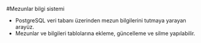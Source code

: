 #Mezunlar bilgi sistemi
- PostgreSQL veri tabanı üzerinden mezun bilgilerini tutmaya yarayan arayüz.
- Mezunlar ve bilgileri tablolarına ekleme, güncelleme ve silme yapılabilir.
